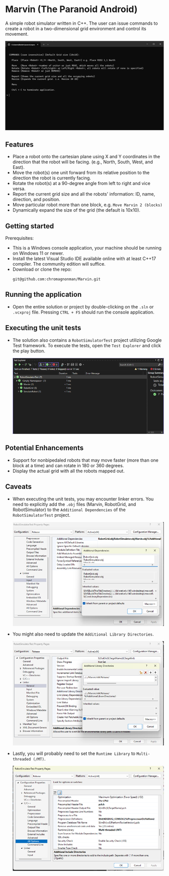 # Marvin (The Paranoid Android)
A simple robot simulator written in C++. The user can issue commands to create a robot in a two-dimensional grid environment and control its movement.

![Menu](SimulatorMenu.png)

## Features

- Place a robot onto the cartesian plane using X and Y coordinates in the direction that the robot will be facing. (e.g., North, South, West, and East).
- Move the robot(s) one unit forward from its relative position to the direction the robot is currently facing.
- Rotate the robot(s) at a 90-degree angle from left to right and vice versa.
- Report the current grid size and all the robots' information: ID, name, direction, and position.
- Move particular robot more than one block, e.g. `Move Marvin 2 (blocks)`
- Dynamically expand the size of the grid (the default is 10x10).


## Getting started
Prerequisites:
- This is a Windows console application, your machine should be running on Windows 11 or newer.
- Install the latest Visual Studio IDE available online with at least C++17 compiler. The community edition will suffice.
- Download or clone the repo:
	```
	git@github.com:chromagnonman/Marvin.git
	```
## Running the application
-  Open the entire solution or project by double-clicking on the `.sln` or `.vcxproj` file. Pressing `CTRL + F5` should run the console application.

## Executing the unit tests
- The solution also contains a `RobotSimulatorTest` project utilizing Google Test framework. To execute the tests, open the `Test Explorer` and click the play button.

	![TestExplorer](TestExplorer.png)

## Potential Enhancements
- Support for nonbipedaled robots that may move faster (more than one block at a time) and can rotate in 180 or 360 degrees.
- Display the actual grid with all the robots mapped out.

## Caveats
- When executing the unit tests, you may encounter linker errors. You need to explicitly add the `.obj` files (Marvin, RobotGrid, and RobotSimulator) to the `Additional Dependencies`
  of the `RobotSimulatorTest` project.

	![Linker](Linker.png)
- You might also need to update the `Additional Library Directories`.

	![IncludeDirectories](IncludeDirectories.png)
- Lastly, you will probably need to set the `Runtime Library` to `Multi-threaded (/MT)`.

	![RuntimeLibrary](RuntimeLibrary.png)
	

